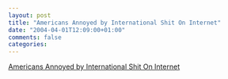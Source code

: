 ```yaml
---
layout: post
title: "Americans Annoyed by International Shit On Internet"
date: "2004-04-01T12:09:00+01:00"
comments: false
categories: 
---
```


<p><a href="http://www.satirewire.com/news/0010/international.shtml">Americans Annoyed by International Shit On Internet</a></p>


